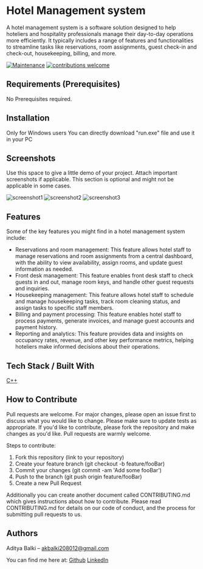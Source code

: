 # Hotel Management system

A hotel management system is a software solution designed to help hoteliers and hospitality professionals manage their day-to-day operations more efficiently. It typically includes a range of features and functionalities to streamline tasks like reservations, room assignments, guest check-in and check-out, housekeeping, billing, and more.

[![Maintenance](https://img.shields.io/badge/Maintained%3F-yes-green.svg)](https://GitHub.com/Naereen/StrapDown.js/graphs/commit-activity)
[![contributions welcome](https://img.shields.io/badge/contributions-welcome-brightgreen.svg?style=flat)](https://github.com/dwyl/esta/issues)

<!-- ![](https://www.logistec.com/wp-content/uploads/2017/12/placeholder.png) -->

## Requirements  (Prerequisites)

No Prerequisites required.

## Installation

Only for Windows users
You can directly download "run.exe" file and use it in your PC
 
## Screenshots
Use this space to give a little demo of your project. Attach important screenshots if applicable. This section is optional and might not be applicable in some cases.


![screenshot1](https://user-images.githubusercontent.com/87495895/226852941-c218fcc6-c6da-4dd0-8365-604d5db5bd09.png)
![screenshot2](https://user-images.githubusercontent.com/87495895/226852948-56b0e8e9-dcf3-44c6-a906-4e8a930dbb80.png)
![screenshot3](https://user-images.githubusercontent.com/87495895/226852951-6b6d4b80-ff2d-4659-b0b0-3012505cac65.png)

## Features
Some of the key features you might find in a hotel management system include:

* Reservations and room management: This feature allows hotel staff to manage reservations and room assignments from a central dashboard, with the ability to view availability, assign rooms, and update guest information as needed.
* Front desk management: This feature enables front desk staff to check guests in and out, manage room keys, and handle other guest requests and inquiries.
* Housekeeping management: This feature allows hotel staff to schedule and manage housekeeping tasks, track room cleaning status, and assign tasks to specific staff members.
* Billing and payment processing: This feature enables hotel staff to process payments, generate invoices, and manage guest accounts and payment history.
* Reporting and analytics: This feature provides data and insights on occupancy rates, revenue, and other key performance metrics, helping hoteliers make informed decisions about their operations.

<!-- ## Usage example
Show how and what your project does. Users should figure out how your project solves their problem by looking at the code example. Spice this up with code blocks and potentially more screenshots. These examples should motivate the users to use your project. 
```python
import foobar

foobar.pluralize('word') # returns 'words'
foobar.pluralize('goose') # returns 'geese'
foobar.singularize('phenomena') # returns 'phenomenon'
``` 

Mention any other documentation or live example available for reverence.

## Running the tests
Describe and show how to run the tests with code examples.. Explain how to run the automated tests for this system.  Also explain how to test and why to test.

Give code examples as:
1. `test example 1`
2. `test example 2`
3. `npm test`
4. `test till you finish`

 -->
## Tech Stack / Built With
 [C++](https://learn.microsoft.com/en-us/cpp/build/vscpp-step-0-installation?view=msvc-170)

## How to Contribute

Pull requests are welcome. For major changes, please open an issue first to discuss what you would like to change. Please make sure to update tests as appropriate. If you'd like to contribute, please fork the repository and make changes as you'd like. Pull requests are warmly welcome.

Steps to contribute:
1. Fork this repository (link to your repository)
2. Create your feature branch (git checkout -b feature/fooBar)
3. Commit your changes (git commit -am 'Add some fooBar')
4. Push to the branch (git push origin feature/fooBar)
5. Create a new Pull Request

Additionally you can create another document called CONTRIBUTING.md which gives instructions about how to contribute. 
Please read CONTRIBUTING.md for details on our code of conduct, and the process for submitting pull requests to us.

## Authors

Aditya Balki  – akbalki208012@gmail.com
 
 You can find me here at:
[Github](https://github.com/akbalki2108)
[LinkedIn](https://www.linkedin.com/in/aditya-balki-586454217)

<!-- ## Credits
Give credits to all the useful resources you used to create this project. It could be a link to any repository which inspired you to build this project, any blog or links to people who contributed in this project.

A heartfelt thank you to [@UjalaJha](https://github.com/UjalaJha) for the encouragement I needed to get this idea off the ground and start writing!

Thank you to the following awesome geeks for sending PRs and improving the Quality of this project ❤️
* [@UjalaJha](https://github.com/UjalaJha)

Here's a list of other related projects / blogs which helped me in creating the best possible version of my project:
* [README-Template.md](https://gist.github.com/PurpleBooth/109311bb0361f32d87a2) by [@PurpleBooth](https://gist.github.com/PurpleBooth)
* [A Beginners Guide to writing a Kickass README ✍](https://medium.com/@meakaakka/a-beginners-guide-to-writing-a-kickass-readme-7ac01da88ab3) by Akash Nimare
* [readme-best-practices](https://github.com/jehna/readme-best-practices) by [@jehna](https://github.com/jehna/)
* [readme-template](https://github.com/dbader/readme-template/blob/master/README.md) by [@dbader](https://github.com/dbader/)
* [art-of-readme](https://github.com/noffle/art-of-readme/blob/master/README.md) by [@noffle](https://github.com/noffle/)
* [Make a README](https://www.makeareadme.com/)
 -->
<!--## License
A short snippet describing the license (MIT, Apache etc).

This project is licensed under the MIT License - see the LICENSE.md file for details

MIT © Yourname-->
